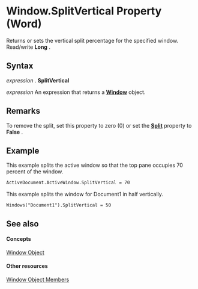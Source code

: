 
# Window.SplitVertical Property (Word)

Returns or sets the vertical split percentage for the specified window. Read/write  **Long** .


## Syntax

 _expression_ . **SplitVertical**

 _expression_ An expression that returns a **[Window](d92f83f9-ae44-56c0-4584-7a9359253c6d.md)** object.


## Remarks

To remove the split, set this property to zero (0) or set the  **[Split](97631d2f-577f-1a19-18e9-ae0ba92da054.md)** property to **False** .


## Example

This example splits the active window so that the top pane occupies 70 percent of the window.


```vb
ActiveDocument.ActiveWindow.SplitVertical = 70
```

This example splits the window for Document1 in half vertically.




```
Windows("Document1").SplitVertical = 50
```


## See also


#### Concepts


[Window Object](d92f83f9-ae44-56c0-4584-7a9359253c6d.md)
#### Other resources


[Window Object Members](c0dec747-3695-4f96-ea25-05b6494aad7e.md)
